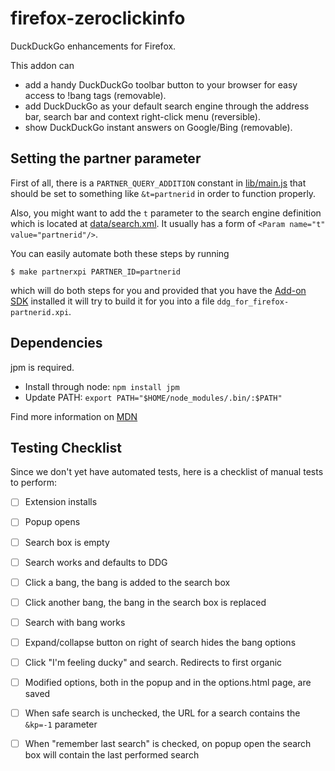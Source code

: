 firefox-zeroclickinfo
=====================

DuckDuckGo enhancements for Firefox.

This addon can

- add a handy DuckDuckGo toolbar button to your browser for easy access to !bang tags (removable).
- add DuckDuckGo as your default search engine through the address bar, search bar and context right-click menu (reversible).
- show DuckDuckGo instant answers on Google/Bing (removable).


Setting the partner parameter
-----------------------------

First of all, there is a `PARTNER_QUERY_ADDITION` constant in
[lib/main.js](lib/main.js) that should be set to something like `&t=partnerid`
in order to function properly.

Also, you might want to add the `t` parameter to the search engine definition
which is located at [data/search.xml](data/search.xml). It usually has a form
of `<Param name="t" value="partnerid"/>`.

You can easily automate both these steps by running

    $ make partnerxpi PARTNER_ID=partnerid

which will do both steps for you and provided that you have the [Add-on
SDK](https://developer.mozilla.org/en-US/Add-ons/SDK) installed it will try to
build it for you into a file `ddg_for_firefox-partnerid.xpi`.


Dependencies
--------------

jpm is required.

- Install through node: `npm install jpm`
- Update PATH: `export PATH="$HOME/node_modules/.bin/:$PATH"`

Find more information on [MDN](https://developer.mozilla.org/en-US/Add-ons/SDK/Tools/jpm)


Testing Checklist
-----------------

Since we don't yet have automated tests, here is a checklist of manual tests to perform:

- [ ] Extension installs

- [ ] Popup opens

- [ ] Search box is empty

- [ ] Search works and defaults to DDG

- [ ] Click a bang, the bang is added to the search box

- [ ] Click another bang, the bang in the search box is replaced

- [ ] Search with bang works

- [ ] Expand/collapse button on right of search hides the bang options

- [ ] Click "I'm feeling ducky" and search. Redirects to first organic

- [ ] Modified options, both in the popup and in the options.html page, are saved

- [ ] When safe search is unchecked, the URL for a search contains the `&kp=-1` parameter

- [ ] When "remember last search" is checked, on popup open the search box will contain the last performed search
